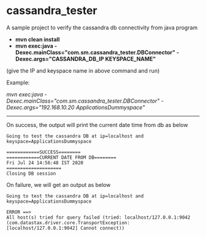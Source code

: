 # cassandra_tester
A sample project to verify the cassandra db connectivity from java program

 - **mvn clean install**
 - **mvn exec:java -Dexec.mainClass="com.sm.cassandra_tester.DBConnector" -Dexec.args="CASSANDRA_DB_IP KEYSPACE_NAME"**

 (give the IP and keyspace name in above command and run)
 
 Example:
 
 *mvn exec:java -Dexec.mainClass="com.sm.cassandra_tester.DBConnector" -Dexec.args="192.168.10.20 ApplicationsDummyspace"*
 
 -------------------------------------- 
 
 On success, the output will print the current date time from db as below
 
    Going to test the cassandra DB at ip=localhost and keyspace=ApplicationsDummyspace
    
    ============SUCCESS========
    ============CURRENT DATE FROM DB========
    Fri Jul 24 14:56:48 IST 2020
    ====================
    Closing DB session


On failure, we will get an output as below

    Going to test the cassandra DB at ip=localhost and keyspace=ApplicationsDummyspace
    
    ERROR ==> 
    All host(s) tried for query failed (tried: localhost/127.0.0.1:9042 (com.datastax.driver.core.TransportException: [localhost/127.0.0.1:9042] Cannot connect))

